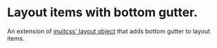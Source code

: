 # Layout items with bottom gutter.

An extension of [inuitcss' layout object](https://github.com/inuitcss/objects.layout) that adds bottom gutter to layout items.
